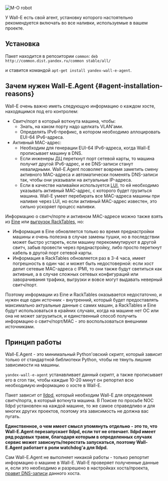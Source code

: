 ![M-O robot](_assets/M-O.png)

У Wall-E есть свой агент, установку которого настоятельно рекомендуется включать во все наливки, используемые в вашем проекте.

## Установка

Пакет находится в репозитории `common`:
`deb http://common.dist.yandex.ru/common stable/all/`

и ставится командой `apt-get install yandex-wall-e-agent`.


## Зачем нужен Wall-E.Agent {#agent-installation-reasons}

Wall-E очень важно иметь следующую информацию о каждом хосте, находящимся под его контролем:
* Свитч/порт в который воткнута машина, чтобы:
  * Знать, на каком порту надо щелкать VLAN'ами.
  * Определять IPv6-префикс, в котором необходимо аллоцировать EUI-64 IPv6-адреса.
* Активный MAC-адрес:
  * Необходим для генерации EUI-64 IPv6-адреса, когда Wall-E прописывает машину в DNS.
  * Если инженеры ДЦ переткнут порт сетевой карты, то машина получит другой IPv6-адрес, и ее DNS-записи станут невалидными. Wall-E.Agent позволяет вовремя заметить смену активного MAC-адреса и автоматически поменять DNS-записи так, чтобы они указывали на актуальные IP-адреса.
  * Если в качестве наливайки используется [LUI](https://setup.yandex-team.ru/), то ей необходимо указывать активный MAC-адрес, с которого будет грузиться машина. Wall-E умеет перебирать все MAC-адреса машины при наливке через LUI, но если активный MAC-адрес известен, это сильно ускоряет процесс наливки.

Информацию о свитч/порте и активном MAC-адресе можно также взять из [Eine](https://eine.yandex-team.ru/) или [выгрузок RackTables](https://racktables.yandex.net/export/netmap/), но:
* Информация в Eine обновляется только во время преднастройки машины и очень полезна в случае замены тушки, но в последствии может быстро устареть, если машину перекоммутируют в другой свитч, забыв провести через преднастройку, либо просто переткнут кабель в другой порт сетевой карты.
* Информация в RackTables обновляется раз в 3-4 часа, имеет погрешность в один час и может быть недостоверной: если хост делит сетевые MAC-адреса с IPMI, то они также будут светиться как активные, а в случае сложных сетевых конфигураций или заворачивания трафика, выгрузки и вовсе могут выдавать неверный свитч/порт.

Поэтому информации из Eine и RackTables оказывается недостаточно, и нужен еще один источник - внутренний, который будет предоставлять максимально актуальные данные с самих машин, а RackTables и Eine будут использоваться в крайних случаях, когда на машине нет ОС или она не может загрузиться, и единственный способ получить информацию о свитч/порт/MAC - это воспользоваться внешними источниками.

## Принцип работы

Wall-E.Agent - это минимальный Python'овский скрипт, который зависит только от стандартной библиотеки Python, чтобы не тянуть лишние зависимости на машины.

`yandex-wall-e-agent` устанавливает данный скрипт, а также прописывает его в cron так, чтобы каждые 10-20 минут он репортил всю необходимую информацию о хосте в Wall-E.

Пакет зависит от [lldpd](https://vincentbernat.github.io/lldpd/), который необходим Wall-E для определения свитч/порта, в который воткнута машина. В Поиске по просьбе NOC lldpd установлен на каждой машине, то же самое справедливо и для многих других проектов, поэтому эта зависимость не должна вас пугать.

**Единственное, о чем имеет смысл упомянуть отдельно - это то, что Wall-E.Agent перезапускает lldpd, если тот не отвечает. lldpd имеет ряд родовых травм, благодаря которым в определенных случаях сервис может зависнуть/перестать запускаться, поэтому Wall-E.Agent работает в роли watchdog'а для lldpd.**

Сам Wall-E.Agent не выполняет никакой работы - только репортит информацию о машине в Wall-E. Wall-E проверяет полученные данные и, если это необходимо и разрешено в настройках хоста/проекта, [правит DNS-записи](automation/dns.md) данного хоста.
